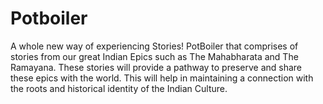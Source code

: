 # Potboiler 
A whole new way of experiencing Stories!
PotBoiler that comprises of stories from our great Indian Epics such as The Mahabharata and The  Ramayana. These stories will provide a pathway to preserve and share these epics with the world. This  will help in maintaining a connection with the roots and historical identity of the Indian Culture.
